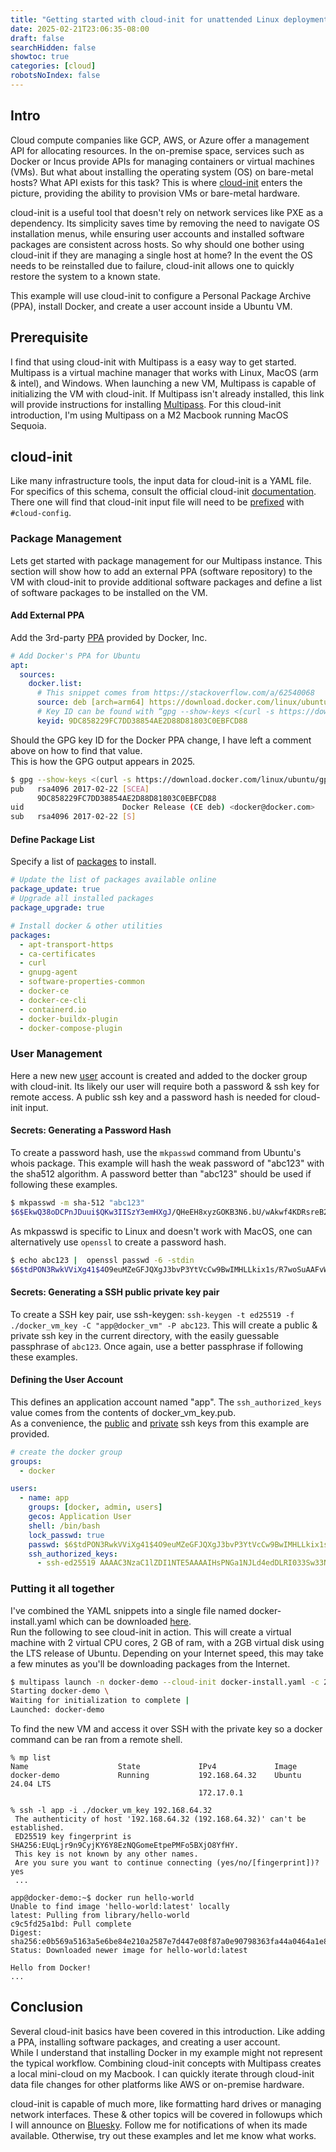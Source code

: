 ```yaml
---
title: "Getting started with cloud-init for unattended Linux deployments"
date: 2025-02-21T23:06:35-08:00
draft: false
searchHidden: false
showtoc: true
categories: [cloud]
robotsNoIndex: false
---
```


## Intro

Cloud compute companies like GCP, AWS, or Azure offer a management API for allocating resources. In the on-premise space,
services such as Docker or Incus provide APIs for managing containers or virtual machines (VMs). But what about installing 
the operating system (OS) on bare-metal hosts? What API exists for this task? This is where
[cloud-init](https://github.com/canonical/cloud-init) enters the picture, providing the ability to provision VMs or
bare-metal hardware.

cloud-init is a useful tool that doesn't rely on network services like PXE as a dependency.  Its simplicity saves time by
removing the need to navigate OS installation menus, while ensuring user accounts and installed software packages are consistent
across hosts. So why should one bother using cloud-init if they are managing a single host at home? In the event
the OS needs to be reinstalled due to failure, cloud-init allows one to quickly restore the system to a known state.

This example will use cloud-init to configure a Personal Package Archive (PPA), install Docker, and create a user account inside a Ubuntu VM.

## Prerequisite

I find that using cloud-init with Multipass is a easy way to get started.  Multipass is a virtual machine manager that
works with Linux, MacOS (arm & intel), and Windows.  When launching a new VM, Multipass is capable of initializing the VM with cloud-init.
If Multipass isn't already installed, this link will provide instructions for installing
[Multipass](https://canonical.com/multipass/install).  For this cloud-init introduction, I'm using Multipass on a M2 Macbook running MacOS Sequoia.

## cloud-init

Like many infrastructure tools, the input data for cloud-init is a YAML file.  For specifics of this schema, consult the official cloud-init
[documentation](https://cloudinit.readthedocs.io/en/latest/index.html).  There one will find that cloud-init input file
will need to be [prefixed](https://cloudinit.readthedocs.io/en/latest/tutorial/qemu.html#define-the-configuration-data-files) with `#cloud-config`.

### Package Management

Lets get started with package management for our Multipass instance.  This section will show how to add an external PPA (software repository) to
the VM with cloud-init to provide additional software packages and define a list of software packages to be installed on the VM.

#### Add External PPA

Add the 3rd-party [PPA](https://cloudinit.readthedocs.io/en/latest/reference/modules.html#apt-configure) provided by Docker, Inc.

```yaml
# Add Docker's PPA for Ubuntu
apt:
  sources:
    docker.list:
      # This snippet comes from https://stackoverflow.com/a/62540068
      source: deb [arch=arm64] https://download.docker.com/linux/ubuntu $RELEASE stable
      # Key ID can be found with “gpg --show-keys <(curl -s https://download.docker.com/linux/ubuntu/gpg)”
      keyid: 9DC858229FC7DD38854AE2D88D81803C0EBFCD88 
```

Should the GPG key ID for the Docker PPA change, I have left a comment above on how to find that value.  
This is how the GPG output appears in 2025.

```bash
$ gpg --show-keys <(curl -s https://download.docker.com/linux/ubuntu/gpg)
pub   rsa4096 2017-02-22 [SCEA]
      9DC858229FC7DD38854AE2D88D81803C0EBFCD88
uid                      Docker Release (CE deb) <docker@docker.com>
sub   rsa4096 2017-02-22 [S]
```

#### Define Package List

Specify a list of [packages](https://cloudinit.readthedocs.io/en/latest/reference/modules.html#package-update-upgrade-install) to install.

```yaml
# Update the list of packages available online
package_update: true
# Upgrade all installed packages
package_upgrade: true

# Install docker & other utilities
packages:
  - apt-transport-https
  - ca-certificates
  - curl
  - gnupg-agent
  - software-properties-common
  - docker-ce
  - docker-ce-cli
  - containerd.io
  - docker-buildx-plugin
  - docker-compose-plugin
```

### User Management

Here a new new [user](https://cloudinit.readthedocs.io/en/latest/reference/yaml_examples/user_groups.html) account is created and added
to the docker group with cloud-init.  Its likely our user will require both a password & ssh key for remote access.  A public ssh key and a
password hash is needed for cloud-init input.

#### Secrets: Generating a Password Hash

To create a password hash, use the `mkpasswd` command from Ubuntu's whois package.  This example will
hash the weak password of "abc123" with the sha512 algorithm.  A password better than "abc123" should be used if following these examples.

```bash
$ mkpasswd -m sha-512 "abc123"
$6$EkwQ38oDCPnJDuui$QKw3IISzY3emHXgJ/QHeEH8xyzGOKB3N6.bU/wAkwf4KDRsreB2iApa/EHULbunx6v9o9Q8foq4K.d8WtHukU/
```

As mkpasswd is specific to Linux and doesn't work with MacOS, one can alternatively use `openssl` to create a password hash.

```bash
$ echo abc123 |  openssl passwd -6 -stdin  
$6$tdPON3RwkVViXg41$4O9euMZeGFJQXgJ3bvP3YtVcCw9BwIMHLLkix1s/R7woSuAAFvWWtrqqQ.33ESzgcUi9/HdEwelqB9jJUIrpU0
```

#### Secrets: Generating a SSH public private key pair

To create a SSH key pair, use ssh-keygen: `ssh-keygen -t ed25519 -f ./docker_vm_key -C "app@docker_vm" -P abc123`.  This will create a public & private
ssh key in the current directory, with the easily guessable passphrase of `abc123`.  Once again, use a better passphrase if following these examples.

#### Defining the User Account

This defines an application account named "app".  The `ssh_authorized_keys` value comes from the contents of docker_vm_key.pub.  
As a convenience, the [public](./assets/docker_vm_key.pub) and [private](./assets/docker_vm_key) ssh keys from this example are provided.

```yaml
# create the docker group
groups:
  - docker

users:
  - name: app
    groups: [docker, admin, users]
    gecos: Application User
    shell: /bin/bash
    lock_passwd: true
    passwd: $6$tdPON3RwkVViXg41$4O9euMZeGFJQXgJ3bvP3YtVcCw9BwIMHLLkix1s/R7woSuAAFvWWtrqqQ.33ESzgcUi9/HdEwelqB9jJUIrpU0
    ssh_authorized_keys:
      - ssh-ed25519 AAAAC3NzaC1lZDI1NTE5AAAAIHsPNGa1NJLd4edDLRI033Sw33Nkl6qO+52qNAhY556C app@docker_vm
```

### Putting it all together

I've combined the YAML snippets into a single file named docker-install.yaml which can be downloaded [here](./assets/docker-install.yaml).  
Run the following to see cloud-init in action. This will create a virtual machine with 2 virtual CPU cores, 2 GB of ram,
with a 2GB virtual disk using the LTS release of Ubuntu.  Depending on your Internet speed, this may take a few minutes as
you'll be downloading packages from the Internet.

```bash
$ multipass launch -n docker-demo --cloud-init docker-install.yaml -c 2 -m 2G -d 4G lts
Starting docker-demo \
Waiting for initialization to complete |
Launched: docker-demo
```

To find the new VM and access it over SSH with the private key so a docker command can be ran from a remote shell.

```shell
% mp list                                                                                                                             
Name                    State             IPv4             Image
docker-demo             Running           192.168.64.32    Ubuntu 24.04 LTS        
                                          172.17.0.1     

% ssh -l app -i ./docker_vm_key 192.168.64.32
 The authenticity of host '192.168.64.32 (192.168.64.32)' can't be established.
 ED25519 key fingerprint is SHA256:EUqLjr9n9CyjKY6Y8EzNQGomeEtpePMFo5BXjO8YfHY.
 This key is not known by any other names.                                 
 Are you sure you want to continue connecting (yes/no/[fingerprint])? yes
 ...

app@docker-demo:~$ docker run hello-world
Unable to find image 'hello-world:latest' locally
latest: Pulling from library/hello-world
c9c5fd25a1bd: Pull complete 
Digest: sha256:e0b569a5163a5e6be84e210a2587e7d447e08f87a0e90798363fa44a0464a1e8
Status: Downloaded newer image for hello-world:latest

Hello from Docker!
...

```

## Conclusion

Several cloud-init basics have been covered in this introduction. Like adding a PPA, installing software packages, and creating a user account.  
While I understand that installing Docker in my example might not represent the typical workflow.  Combining cloud-init concepts with Multipass
creates a local mini-cloud on my Macbook.  I can quickly iterate through cloud-init data file changes for other platforms like AWS or on-premise hardware.

cloud-init is capable of much more, like formatting hard drives or managing network interfaces.  These & other topics will be covered in followups
which I will announce on [Bluesky](https://bsky.app/profile/amf3.bsky.social).  Follow me for notifications of when its made available.  Otherwise,
try out these examples and let me know what works.

